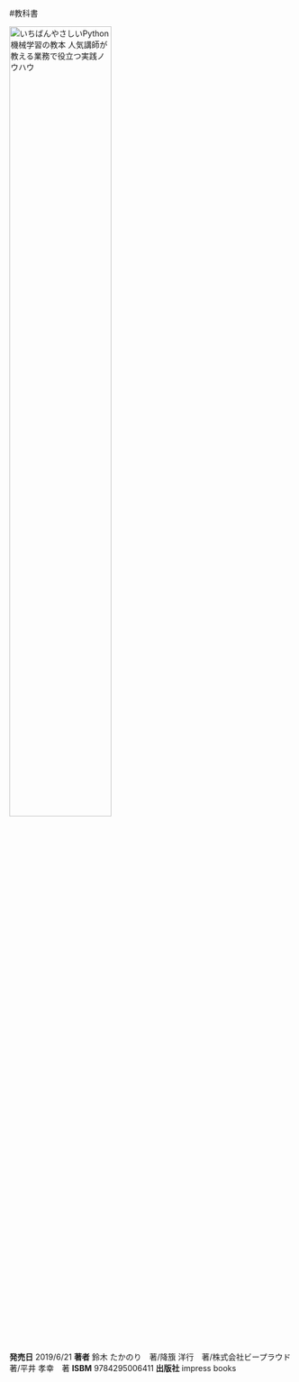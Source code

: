 #教科書

<a href="https://book.impress.co.jp/books/1118101072"><img src="https://user-images.githubusercontent.com/58177127/96207558-76f9c400-0fa6-11eb-837b-da5278944409.png" alt="いちばんやさしいPython機械学習の教本 人気講師が教える業務で役立つ実践ノウハウ" width="60%"></a>

__発売日__ 2019/6/21
__著者__ 鈴木 たかのり　著/降籏 洋行　著/株式会社ビープラウド　著/平井 孝幸　著
__ISBM__ 9784295006411
__出版社__ impress books